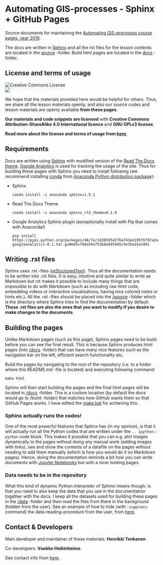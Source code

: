 # Automating GIS-processes - Sphinx + GitHub Pages

Source documents for maintaining the [Automating GIS-processes course pages, year 2016](https://automating-gis-processes.github.io/2016/).

The docs are written in [Sphinx](http://www.sphinx-doc.org/en/1.4.9/) and all the rst files for the lesson contents are located in the [source](source/) -folder. 
Build html pages are located in the [docs](docs/) -folder.

## License and terms of usage

<a rel="license" href="http://creativecommons.org/licenses/by-sa/4.0/"><img alt="Creative Commons License" style="border-width:0" align="left" src="https://i.creativecommons.org/l/by-sa/4.0/88x31.png" /></a><br /></a>
![](source/img/source/GPLv3_Logo.svg) 

We hope that the materials provided here would be helpful for others. Thus, we share all the lesson materials openly, and also our source codes and lesson materials are openly available **from these pages**.

**Our materials and code snippets are licensed** with **Creative Commons Attribution-ShareAlike 4.0 International licence** and **GNU GPLv3 license**. 

**Read more about the license and terms of usage from [here](https://github.com/Automating-GIS-processes/2016/blob/master/source/License-terms.rst)**.

## Requirements

Docs are written using [Sphinx](http://www.sphinx-doc.org/en/1.4.9/) with modified version of the [Read The Docs theme](http://docs.readthedocs.io/en/latest/theme.html). [Google Analytics](https://analytics.google.com/)
is used for tracking the usage of the site. Thus for building these pages with Sphinx you need to install following (we recommend 
installing [conda](http://conda.pydata.org/docs/using/pkgs.html#install-a-package) from [Anaconda Python distribution package](https://www.continuum.io/downloads)):
  
  - Sphinx
  
    ```
    conda install -c anaconda sphinx=1.5.1
    ```
  
  - Read The Docs Theme
     
    ```
    conda install -c anaconda sphinx_rtd_theme=0.1.9 
    ```
    
  - Google Analytics Sphinx plugin (exceptionally install with Pip that comes with Anaconda!)
  
    ```
    pip install https://pypi.python.org/packages/48/7e/1b383d54276a743ee195f6f97a2a77054fa1f976913923e1e64fe500d975/sphinxcontrib-googleanalytics-0.1.tar.gz#md5=f9da59a753b8a045945c5e35ed1e2481
    ```

## Writing .rst files

Sphinx uses .rst -files ([reStucturedText](https://en.wikipedia.org/wiki/ReStructuredText)). Thus all the documentation needs to be written into .rst files. It is easy, intuitive and quite similar 
to write as Markdown but rst makes it possible to include many things that are impossible to do with Markdown (such as including raw html code, embedding videos or interactive visualizations, having nice
colored notes or hints etc.). All the .rst -files should be placed into the [/source](/source) -folder which is the directory where Sphinx tries to find the documentation by default. **Those .rst files are also 
the ones that you want to modify if you desire to make changes to the documents**.

## Building the pages

Unlike Markdown pages (such as this page), Sphinx pages need to be build before you can see the final result. This is because Sphinx produces html pages (into [/docs](/docs) -folder) 
that can have many nice features such as the navigation bar on the left, efficient search functionality etc. 
  
Build the pages by navigating to the root of the repository (i.e. to a folder where this README.md -file is located) and executing following command:
 
 ```
 make html
 ```
 
Sphinx will then start building the pages and the final html pages will be located in [/docs](/docs) -folder. This is a custom location (by default the docs would go to /build -folder) that matches how GitHub 
wants them so that GitHub Pages works. I have edited the [make.bat](make.bat) for achieving this. 

### Sphinx actually runs the codes! 

One of the most powerful features that Sphinx has (in my opinion), is that it will actually run all the Python codes that are written under the `.. ipython:: python` code block. This makes
it possible that you can e.g. plot images dynamically to the pages without doing any manual work (adding images with links), see and show the contents of a datafile on the pages without needing to 
add them manually (which is how you would do it on Markdown pages). Hence, doing the documentation reminds a bit how you can write documents with [Jupyter Notebooks](https://jupyter.org/) but with a nicer 
looking pages.  

### Data needs to be in the repository

What this kind of dynamic Python interpreter of Sphinx means though, is that you need to also keep the data that you use in the documentation together with the docs. I keep all the datasets 
used for building these pages in the [/data](/data) -folder and then read the files from there in the background (hidden from the user). See an example of how to hide (with `:suppress:` command) 
the data-reading-procedure from the user, from [here](https://raw.githubusercontent.com/Automating-GIS-processes/2016/master/source/Lesson3-table-join.rst).    

## Contact & Developers

Main developer and maintainer of these materials: **Henrikki Tenkanen**

Co-developers: **Vuokko Heikinheimo**.

See contact info from [here](https://github.com/Automating-GIS-processes/2016/blob/master/source/course-info.rst#instructors).


